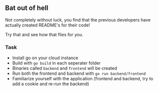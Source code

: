 ## Bat out of hell

Not completely without luck, you find that the previous developers have actually
    created README's for their code!

Try that and see how that flies for you.

### Task

- Install go on your cloud instance
- Build with `go build` in each seperater folder
- Binaries called `backend` and `frontend` will be created
- Run both the frontend and backend with `go run backend/frontend`
- Familiarize yourself with the application (frontend and backend, try to add a cookie and re-run the backend)
